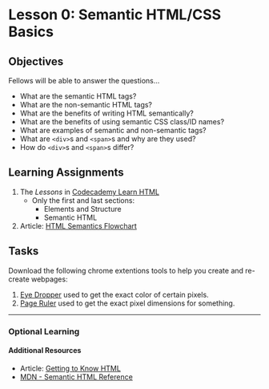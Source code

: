 # Lesson 0: Semantic HTML/CSS Basics

## Objectives
Fellows will be able to answer the questions...
* What are the semantic HTML tags?
* What are the non-semantic HTML tags?
* What are the benefits of writing HTML semantically?
* What are the benefits of using semantic CSS class/ID names?
* What are examples of semantic and non-semantic tags?
* What are `<div>`s and `<span>`s and why are they used?
* How do `<div>`s and `<span>`s differ?

## Learning Assignments
1. The *Lessons* in [Codecademy Learn HTML](https://www.codecademy.com/learn/learn-html) 
   * Only the first and last sections:
      * Elements and Structure
      * Semantic HTML
2. Article: [HTML Semantics Flowchart](http://html5doctor.com/downloads/h5d-sectioning-flowchart.pdf)

## Tasks

Download the following chrome extentions tools to help you create and re-create webpages:
1. [Eye Dropper](https://chrome.google.com/webstore/detail/eye-dropper/hmdcmlfkchdmnmnmheododdhjedfccka) used to get the exact color of certain pixels.
2. [Page Ruler](https://chrome.google.com/webstore/detail/page-ruler/idhjfgkakeliobkfbijghiaklmiaheag) used to get the exact pixel dimensions for something.
___

### Optional Learning

#### Additional Resources
* Article: [Getting to Know HTML](https://learn.shayhowe.com/html-css/getting-to-know-html/)
* [MDN - Semantic HTML Reference](https://developer.mozilla.org/en-US/docs/Web/HTML/Element)
